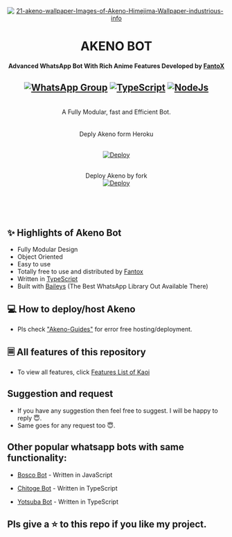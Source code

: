 <div align="center">
<a href="https://ibb.co/6P3BsqY"><img src="https://wallpapercave.com/uwp/uwp2332472.jpeg" alt="21-akeno-wallpaper-Images-of-Akeno-Himejima-Wallpaper-industrious-info" border="0"></a>

# **AKENO BOT**
#### **Advanced WhatsApp Bot With Rich Anime Features Developed by [FantoX](https://github.com/FantoX001)**


## [![WhatsApp Group](https://img.shields.io/badge/WhatsApp-25D366?style=for-the-badge&logo=whatsapp&logoColor=white)](https://chat.whatsapp.com/KK6AVKEwPVJ0aXoWo2cK2g) [![TypeScript](https://img.shields.io/badge/TypeScript-007ACC?style=for-the-badge&logo=typescript&logoColor=white)](https://www.typescriptlang.org/) [![NodeJs](https://img.shields.io/badge/Node.js-43853D?style=for-the-badge&logo=node.js&logoColor=white)](https://nodejs.org/en/)

<br/>
A Fully Modular, fast and Efficient Bot. <br>
<br/>
    
    
<br/>   
Deply Akeno form Heroku


<br>[![Deploy](https://www.herokucdn.com/deploy/button.png)](https://heroku.com/deploy?template=https://github.com/FantoX001/Akeno)
<br/><br/>

Deploy Akeno by fork
<br>[![Deploy](https://www.herokucdn.com/deploy/button.png)](https://heroku.com/deploy?template=https://github.com/Sparky9992/Akeno)
<br/><br/>


</div><br/>
<br/>

## ✨ Highlights of Akeno Bot

-   Fully Modular Design
-   Object Oriented
-   Easy to use
-   Totally free to use and distributed by [Fantox](https://github.com/FantoX001)
-   Written in [TypeScript](https://www.typescriptlang.org/)
-   Built with [Baileys](https://github.com/adiwajshing/baileys) (The Best
    WhatsApp Library Out Available There)

## 💻 How to deploy/host Akeno

-   Pls check ["Akeno-Guides"](https://github.com/FantoX001/Akeno-Guides/blob/main/README.md) for error free hosting/deployment.


## 🗏 All features of this repository

-   To view all features, click [Features List of Kaoi](https://github.com/PrajjwalDatir/Kaoi/blob/main/Features.md)


## Suggestion and request

-   If you have any suggestion then feel free to suggest. I will be happy to reply 😇.
-   Same goes for any request too 😇.


## Other popular whatsapp bots with same functionality:

-   [Bosco Bot](https://github.com/pepesir/Bosco) - Written in JavaScript

-   [Chitoge Bot](https://github.com/ShinNouzen/Chitoge) - Written in TypeScript

-   [Yotsuba Bot](https://github.com/Whatup364/Yotsuba-Bot) - Written in TypeScript


## Pls give a ⭐ to this repo if you like my project.
